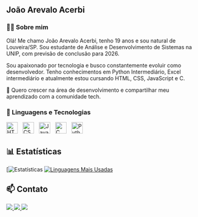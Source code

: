 ## João Arevalo Acerbi

### 👨‍💻 Sobre mim

Olá! Me chamo João Arevalo Acerbi, tenho 19 anos e sou natural de Louveira/SP. Sou estudante de Análise e Desenvolvimento de Sistemas na UNIP, com previsão de conclusão para 2026.

Sou apaixonado por tecnologia e busco constantemente evoluir como desenvolvedor. Tenho conhecimentos em Python Intermediário, Excel intermediário e atualmente estou cursando HTML, CSS, JavaScript e C.

🚀 Quero crescer na área de desenvolvimento e compartilhar meu aprendizado com a comunidade tech.

### 🤖 Linguagens e Tecnologias

<img 
    align="left" 
    alt="HTML"
    title="HTML" 
    width="30px" 
    style="padding-right: 10px;" 
    src="https://cdn.jsdelivr.net/gh/devicons/devicon@latest/icons/html5/html5-original.svg" 
/>
<img 
    align="left" 
    alt="CSS" 
    title="CSS"
    width="30px" 
    style="padding-right: 10px;" 
    src="https://cdn.jsdelivr.net/gh/devicons/devicon@latest/icons/css3/css3-original.svg" 
/>
<img 
    align="left" 
    alt="JavaScript" 
    title="JavaScript"
    width="30px" 
    style="padding-right: 10px;" 
    src="https://cdn.jsdelivr.net/gh/devicons/devicon@latest/icons/javascript/javascript-original.svg" 
/>
<img 
    align="left" 
    alt="C"
    title="C" 
    width="30px" 
    style="padding-right: 10px;" 
    src="https://cdn.jsdelivr.net/gh/devicons/devicon/icons/c/c-original.svg" 
/>

<img 
    align="left" 
    alt="Python" 
    title="Python"
    width="30px" 
    style="padding-right: 10px;" 
    src="https://cdn.jsdelivr.net/gh/devicons/devicon@latest/icons/python/python-original.svg" 
/>

<br/>
<br/>

## 📊 Estatísticas
[![Estatísticas](https://github-readme-stats.vercel.app/api?username=therealjao1&show_icons=true&theme=shadow_red&include_all_commits=true)
[![Linguagens Mais Usadas](https://github-readme-stats.vercel.app/api/top-langs/?username=therealjao1&layout=compact&theme=shadow_red&include_all_commits=true)](https://github.com/therealjao1)


  ## 📫 Contato
 
<div> 
  <a href="mailto:jacerbi31@gmail.com" target="_blank">
    <img src="https://img.shields.io/badge/-Gmail-%23333?style=for-the-badge&logo=gmail&logoColor=white" />
  </a>
  <a href="https://www.linkedin.com/in/jo%C3%A3o-arevalo-acerbi-7617432b1/" target="_blank">
    <img src="https://img.shields.io/badge/-LinkedIn-%230077B5?style=for-the-badge&logo=linkedin&logoColor=white" />
    
  </a>
  <a href="https://www.instagram.com/jao.ace/" target="_blank">
    <img src="https://img.shields.io/badge/-Instagram-%23E4405F?style=for-the-badge&logo=instagram&logoColor=white" />

  </a>
</div>






